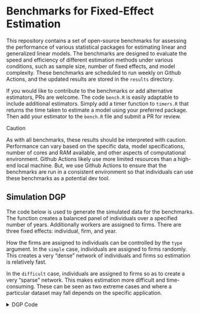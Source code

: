 # Benchmarks for Fixed-Effect Estimation

This repository contains a set of open-source benchmarks for assessing
the performance of various statistical packages for estimating linear
and generalized linear models. The benchmarks are designed to evaluate
the speed and efficiency of different estimation methods under various
conditions, such as sample size, number of fixed effects, and model
complexity. These benchmarks are scheduled to run weekly on Github
Actions, and the updated results are stored in the `results` directory.

If you would like to contribute to the benchmarks or add alternative
estimators, PRs are welcome. The code `bench.R` is easily adaptable to
include additional estimators. Simply add a timer function to `timers.R`
that returns the time taken to estimate a model using your preferred
package. Then add your estimator to the `bench.R` file and submit a PR
for review.

> [!CAUTION]
>
> As with all benchmarks, these results should be interpreted with
> caution. Performance can vary based on the specific data, model
> specifications, number of cores and RAM available, and other aspects
> of computational environment. Github Actions likely use more limited
> resources than a high-end local machine. But, we use Github Actions to
> ensure that the benchmarks are run in a consistent environment so that
> individuals can use these benchmarks as a potential dev tool.

## Simulation DGP

The code below is used to generate the simulated data for the
benchmarks. The function creates a balanced panel of individuals over a
specified number of years. Additionally workers are assigned to firms.
There are three fixed effects: individual, firm, and year.

How the firms are assigned to individuals can be controlled by the
`type` argument. In the `simple` case, individuals are assigned to firms
randomly. This creates a very “dense” network of individuals and firms
so estimation is relatively fast.

In the `difficult` case, individuals are assigned to firms so as to
create a very “sparse” network. This makes estimation more difficult and
time-consuming. These can be seen as two extreme cases and where a
particular dataset may fall depends on the specific application.


<details closed>
  <summary>DGP Code</summary>
``` r
base_dgp <- function(
  n = 1000,
  nb_year = 10,
  nb_indiv_per_firm = 23,
  type = c("simple", "difficult")
) {
  nb_indiv = round(n / nb_year)
  nb_firm = round(nb_indiv / nb_indiv_per_firm)
  indiv_id = rep(1:nb_indiv, each = nb_year)
  year = rep(1:nb_year, times = nb_indiv)

  if (type == "simple") {
    firm_id = sample(1:nb_firm, n, TRUE)
  } else if (type == "difficult") {
    firm_id = rep(1:nb_firm, length.out = n)
  } else {
    stop("Unknown type of dgp")
  }

  x1 = rnorm(n)
  x2 = x1**2

  firm_fe = rnorm(nb_firm)[firm_id]
  unit_fe = rnorm(nb_indiv)[indiv_id]
  year_fe = rnorm(nb_year)[year]
  mu = 1 * x1 + 0.05 * x2 + firm_fe + unit_fe + year_fe

  df = data.frame(
    indiv_id = indiv_id,
    firm_id = firm_id,
    year = year,
    x1 = x1,
    x2 = x2,
    y = mu,
    negbin_y = MASS::rnegbin(exp(mu), theta = 0.5),
    binary_y = as.numeric(mu > 0),
    ln_y = log(abs(mu) + 1)
  )
  return(df)
}
```
</details>


### OLS Results

![OLS Benchmark Results](results/plot_ols.svg)

### Poisson Results

![Poisson Benchmark Results](results/plot_poisson.svg)

### Logistic Results

![Logistic Benchmark Results](results/plot_logit.svg)

### Real Data

<!-- Real Data -->
| Dataset           | Num. obs. | Estimator             | Mean Estimation Time |
|-------------------|-----------|-----------------------|----------------------|
| tradepolicy (OLS) | 28566     | pyfixest.feols        | 0.233                |
| tradepolicy (OLS) | 28566     | FixedEffectModels.reg | 0.125                |
| tradepolicy (OLS) | 28566     | fixest::feols         | 0.045                |
| nycflights13      | 336776    | pyfixest.feols        | 0.25                 |
| nycflights13      | 336776    | FixedEffectModels.reg | 0.121                |
| nycflights13      | 336776    | fixest::feols         | 0.107                |
| Medicare Provider | 9714896   | FixedEffectModels.reg | 12.124               |
| Medicare Provider | 9714896   | fixest::feols         | 32.196               |
| nyc taxi          | 46099576  | pyfixest.feols        | 59.238               |
| nyc taxi          | 46099576  | FixedEffectModels.reg | 21.502               |
| nyc taxi          | 46099576  | fixest::feols         | 47.661               |
<!-- Real Data -->

